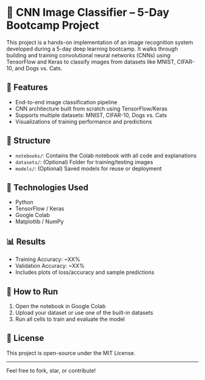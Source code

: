 # 🧠 CNN Image Classifier – 5-Day Bootcamp Project

This project is a hands-on implementation of an image recognition system developed during a 5-day deep learning bootcamp. It walks through building and training convolutional neural networks (CNNs) using TensorFlow and Keras to classify images from datasets like MNIST, CIFAR-10, and Dogs vs. Cats.

## 🚀 Features
- End-to-end image classification pipeline
- CNN architecture built from scratch using TensorFlow/Keras
- Supports multiple datasets: MNIST, CIFAR-10, Dogs vs. Cats
- Visualizations of training performance and predictions

## 📁 Structure
- `notebooks/`: Contains the Colab notebook with all code and explanations
- `datasets/`: (Optional) Folder for training/testing images
- `models/`: (Optional) Saved models for reuse or deployment

## 🧪 Technologies Used
- Python
- TensorFlow / Keras
- Google Colab
- Matplotlib / NumPy

## 📊 Results
- Training Accuracy: ~XX%
- Validation Accuracy: ~XX%
- Includes plots of loss/accuracy and sample predictions

## 📌 How to Run
1. Open the notebook in Google Colab
2. Upload your dataset or use one of the built-in datasets
3. Run all cells to train and evaluate the model

## 📜 License
This project is open-source under the MIT License.

---

Feel free to fork, star, or contribute!
